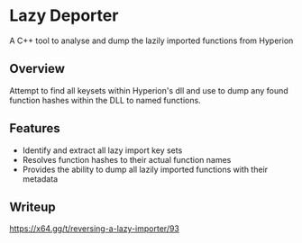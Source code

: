 # Lazy Deporter

A C++ tool to analyse and dump the lazily imported functions from Hyperion

## Overview

Attempt to find all keysets within Hyperion's dll and use to dump any found function hashes within the DLL to named functions.

## Features

- Identify and extract all lazy import key sets
- Resolves function hashes to their actual function names
- Provides the ability to dump all lazily imported functions with their metadata

## Writeup
https://x64.gg/t/reversing-a-lazy-importer/93
